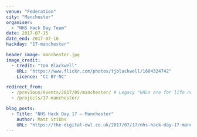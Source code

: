 ```yaml
---
venue: "Federation"
city: "Manchester"
organiser:
  - "NHS Hack Day Team"
date: 2017-07-15
date_end: 2017-07-16
hackday: "17-manchester"

header_image: manchester.jpg
image_credit: 
  - Credit: "Tom Blackwell"
    URL: "https://www.flickr.com/photos/tjblackwell/1604324742"
    Licence: "CC BY-NC"

redirect_from:
  - /previous/events/2017/05/manchester/ # Legacy "URLs are for life not just for Christmas"
  - /projects/17-manchester/

blog_posts:
  - Title: "NHS Hack Day 17 – Manchester"
    Author: Matt Stibbs
    URL: "https://the-digital-owl.co.uk/2017/07/17/nhs-hack-day-17-manchester/"
---
```


